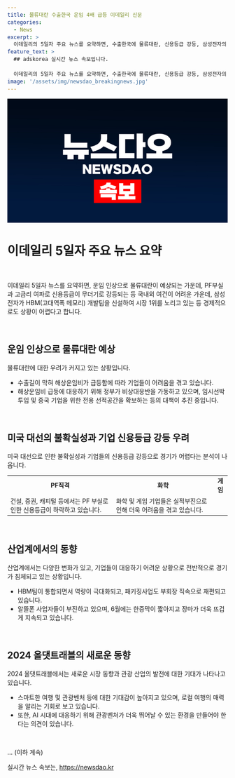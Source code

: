 ```yaml
---
title: 물류대란 수출한국 운임 4배 급등 이데일리 신문
categories:
  - News
excerpt: >
  이데일리의 5일자 주요 뉴스를 요약하면, 수출한국에 물류대란, 신용등급 강등, 삼성전자의 HBM 개발팀 신설, 미국 대선의 영향, 기업 신용등급 줄강등 우려, AI반도체 설계 독점 깨기, 부동산 시황, 운동, 산업계 소식 등이 주요 내용이다. 또한, 정치, 경제, 증권, 스포츠, 오피니언, 피플, 사회 등 다양한 분야의 뉴스가 다루어졌으며, 사설과 인사 소식도 포함되어 있었다.
feature_text: >
  ## adskorea 실시간 뉴스 속보입니다.

  이데일리의 5일자 주요 뉴스를 요약하면, 수출한국에 물류대란, 신용등급 강등, 삼성전자의 HBM 개발팀 신설, 미국 대선의 영향, 기업 신용등급 줄강등 우려, AI반도체 설계 독점 깨기, 부동산 시황, 운동, 산업계 소식 등이 주요 내용이다. 또한, 정치, 경제, 증권, 스포츠, 오피니언, 피플, 사회 등 다양한 분야의 뉴스가 다루어졌으며, 사설과 인사 소식도 포함되어 있었다.
image: '/assets/img/newsdao_breakingnews.jpg'
---
```


<p><img src="/assets/img/newsdao_breakingnews.jpg" alt="adskorea 속보" /></p>

<h1>이데일리 5일자 주요 뉴스 요약</h1>

<p data-ke-size="size16">&nbsp;</p>

<p>이데일리 5일자 뉴스를 요약하면, 운임 인상으로 물류대란이 예상되는 가운데, PF부실과 고금리 여파로 신용등급이 무더기로 강등되는 등 국내외 여건이 어려운 가운데, 삼성전자가 HBM(고대역폭 메모리) 개발팀을 신설하여 시장 1위를 노리고 있는 등 경제적으로도 상황이 어렵다고 합니다.</p>

<p data-ke-size="size16">&nbsp;</p>

<h2 data-ke-size="size24">운임 인상으로 물류대란 예상</h2>

<p data-ke-size="size16">물류대란에 대한 우려가 커지고 있는 상황입니다.</p>

<ul>
  <li>수출길이 막혀 해상운임비가 급등함에 따라 기업들이 어려움을 겪고 있습니다.</li>
  <li>해상운임비 급등에 대응하기 위해 정부가 비상대응반을 가동하고 있으며, 임시선박 투입 및 중국 기업을 위한 전용 선적공간을 확보하는 등의 대책이 추진 중입니다.</li>
</ul>

<p data-ke-size="size16">&nbsp;</p>

<h2 data-ke-size="size24">미국 대선의 불확실성과 기업 신용등급 강등 우려</h2>

<p data-ke-size="size16">미국 대선으로 인한 불확실성과 기업들의 신용등급 강등으로 경기가 어렵다는 분석이 나옵니다.</p>

<table>
  <tr>
    <td style="text-align: center; height: 17px;"><b>PF직격</b></td>
    <td style="text-align: center; height: 17px;"><b>화학</b></td>
    <td style="text-align: center; height: 17px;"><b>게임</b></td>
  </tr>
  <tr>
    <td>건설, 증권, 캐피털 등에서는 PF 부실로 인한 신용등급이 하락하고 있습니다.</td>
    <td>화학 및 게임 기업들은 실적부진으로 인해 더욱 어려움을 겪고 있습니다.</td>
  </tr>
</table>

<p data-ke-size="size16">&nbsp;</p>

<h2 data-ke-size="size24">산업계에서의 동향</h2>

<p data-ke-size="size16">산업계에서는 다양한 변화가 있고, 기업들이 대응하기 어려운 상황으로 전반적으로 경기가 침체되고 있는 상황입니다.</p>

<ul>
  <li>HBM팀이 통합되면서 역량이 극대화되고, 패키징사업도 부회장 직속으로 재편되고 있습니다.</li>
  <li>알뜰폰 사업자들이 부진하고 있으며, 6월에는 한증막이 짧아지고 장마가 더욱 뜨겁게 지속되고 있습니다.</li>
</ul>

<p data-ke-size="size16">&nbsp;</p>

<h2 data-ke-size="size24">2024 올댓트래블의 새로운 동향</h2>

<p data-ke-size="size16">2024 올댓트래블에서는 새로운 시장 동향과 관광 산업의 발전에 대한 기대가 나타나고 있습니다.</p>

<ul>
  <li>스마트한 여행 및 관광벤처 등에 대한 기대감이 높아지고 있으며, 로컬 여행의 매력을 알리는 기회로 보고 있습니다.</li>
  <li>또한, AI 시대에 대응하기 위해 관광벤처가 더욱 뛰어날 수 있는 환경을 만들어야 한다는 의견이 있습니다.</li>
</ul>

<p data-ke-size="size16">&nbsp;</p>

<p>... (이하 계속)</p>
실시간 뉴스 속보는, <a href="https://newsdao.kr" rel="dofollow">https://newsdao.kr</a>


